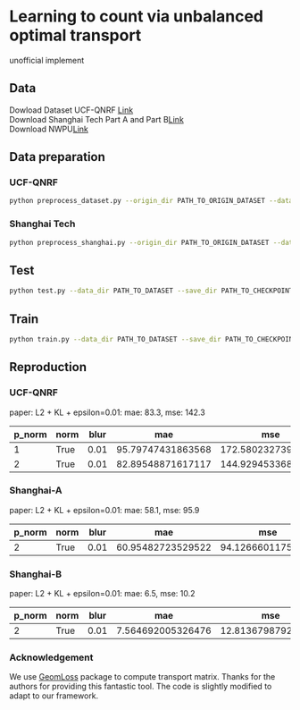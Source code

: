 # Learning to count via unbalanced optimal transport

unofficial implement

## Data

Dowload Dataset UCF-QNRF [Link](https://www.crcv.ucf.edu/data/ucf-qnrf/)  
Download Shanghai Tech Part A and Part B[Link](https://www.kaggle.com/tthien/shanghaitech)  
Download NWPU[Link](https://www.crowdbenchmark.com/nwpucrowd.html)  

## Data preparation

### UCF-QNRF
```bash
python preprocess_dataset.py --origin_dir PATH_TO_ORIGIN_DATASET --data_dir PATH_TO_DATASET
```

### Shanghai Tech

```bash
python preprocess_shanghai.py --origin_dir PATH_TO_ORIGIN_DATASET --data_dir PATH_TO_DATASET --part 'A/B'
```

[//]: # (The dataset can be constructed followed by [Bayesian Loss]&#40;https://github.com/ZhihengCV/Bayesian-Crowd-Counting&#41;.)

## Test

```bash
python test.py --data_dir PATH_TO_DATASET --save_dir PATH_TO_CHECKPOINT --dataset "qnrf/sha/shb"
```

## Train

```bash
python train.py --data_dir PATH_TO_DATASET --save_dir PATH_TO_CHECKPOINT --dataset "qnrf/sha/shb" --max_epoch xxx --cost "p_norm" --p_norm 2 --phi "KL" --extra_aug --scheduler "poly/linear"
```

## Reproduction

### UCF-QNRF

paper: L2 + KL + epsilon=0.01: mae: 83.3, mse: 142.3


| p_norm | norm  | blur | mae  | mse  |
|--------|-------|------| ---- | ---- |
| 1      | True  | 0.01 | 95.79747431863568    | 172.58023273939637     |
| 2      | True  | 0.01 | 82.89548871617117    | 144.92945336885356     |

### Shanghai-A

paper: L2 + KL + epsilon=0.01: mae: 58.1, mse: 95.9

| p_norm | norm  | blur | mae  | mse  |
|--------|-------|------| ---- | ---- |
| 2      | True  | 0.01 | 60.95482723529522    | 94.12666011754312   |

### Shanghai-B

paper: L2 + KL + epsilon=0.01: mae: 6.5, mse: 10.2

| p_norm | norm  | blur | mae  | mse  |
|--------|-------|------| ---- | ---- |
| 2      | True  | 0.01 | 7.564692005326476    | 12.813679879205807   |

### Acknowledgement
We use [GeomLoss](https://www.kernel-operations.io/geomloss/) package to compute transport matrix. Thanks for the authors for providing this fantastic tool. The code is slightly modified to adapt to our framework.
